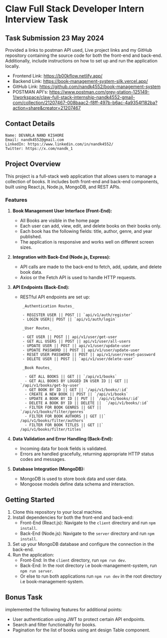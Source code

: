 # Claw Full Stack Developer Intern Interview Task

## Task Submission 23 May 2024

Provided a links to postman API used, Live project links and my GitHub repository containing the source code for both the front-end and back-end. Additionally, include instructions on how to set up and run the application locally.

- Frontend Link: https://b00kflow.netlify.app/
- Backend Link: https://book-management-system-silk.vercel.app/
- GitHub Link: https://github.com/nandk4552/book-management-system
- POSTMAN API's: https://www.postman.com/grey-station-125149-1/workspace/claw-full-stack-internship-nandk4552-gmail-com/collection/21207467-008baac2-f8ff-497b-b6ac-4a9354f182ba?action=share&creator=21207467

## Contact Details
```
Name: DEVARLA NAND KISHORE
Email: nandk4552@gmail.com
LinkedIn: https://www.linkedin.com/in/nandk4552/ 
Twitter: https://x.com/nandk_1
```

## Project Overview

This project is a full-stack web application that allows users to manage a collection of books. It includes both front-end and back-end components, built using React.js, Node.js, MongoDB, and REST APIs.

### Features

1.  **Book Management User Interface (Front-End):**

    - All Books are visible in the home page
    - Each user can add, view, edit, and delete books on their books only.
    - Each book has the following fields: title, author, genre, and year published.
    - The application is responsive and works well on different screen sizes.

2.  **Integration with Back-End (Node.js, Express):**

    - API calls are made to the back-end to fetch, add, update, and delete book data.
    - Axios or the Fetch API is used to handle HTTP requests.

3.  **API Endpoints (Back-End):**

    - RESTful API endpoints are set up:
      
           _Authentication Routes_
      
           - REGISTER USER || POST || `api/v1/auth/register`
           - LOGIN USER|| POST || `api/v1/auth/login`

           _User Routes_

           - GET USER || POST || api/v1/user/get-user
           - GET ALL USERS || POST || api/v1/user/all-users
           - UPDATE USER || POST || api/v1/user/update-user
           - UPDATE PASSWORD || POST || api/v1/user/update-user
           - RESET USER PASSWORD || POST || api/v1/user/reset-password
           - DELETE USER || POST || `api/v1/user/delete-user`

           _Book Routes_

            - GET ALL BOOKS || GET || `/api/v1/books`
            - GET ALL BOOKS BY LOGGED IN USER ID || GET || `/api/v1/books/get-by-user`
            - GET BOOK BY ID || GET || `/api/v1/books/:id`
            - CREATE A NEW BOOK || POST || `/api/v1/books`
            - UPDATE A BOOK BY ID || PUT || `/api/v1/books/:id`
            - DELETE A BOOK BY ID || DELETE ||  `/api/v1/books/:id`
            - FILTER FOR BOOK GENRES || GET || `/api/v1/books/filter/genres`
            - FILTER FOR BOOK AUTHORS || GET ||` /api/v1/books/filter/authors`
            - FILTER FOR BOOK TITLES || GET ||` /api/v1/books/filter/titles`

4.  **Data Validation and Error Handling (Back-End):**

    - Incoming data for book fields is validated.
    - Errors are handled gracefully, returning appropriate HTTP status codes and messages.

5.  **Database Integration (MongoDB):**
    - MongoDB is used to store book data and user data.
    - Mongoose models define data schema and interaction.

## Getting Started

1. Clone this repository to your local machine.
2. Install dependencies for both the front-end and back-end:
   - Front-End (React.js): Navigate to the `client` directory and run `npm install`.
   - Back-End (Node.js): Navigate to the `server` directory and run `npm install`.
3. Set up your MongoDB database and configure the connection in the back-end.
4. Run the application:
   - Front-End: In the `client` directory, run `npm run dev`.
   - Back-End: In the root directory i.e book-management-system, run `npm run server`.
   - Or else to run both applications run `npm run dev` in the root directory i.e book-management-system.

## Bonus Task

implemented the following features for additional points:

- User authentication using JWT to protect certain API endpoints.
- Search and filter functionality for books.
- Pagination for the list of books using ant design Table component.


